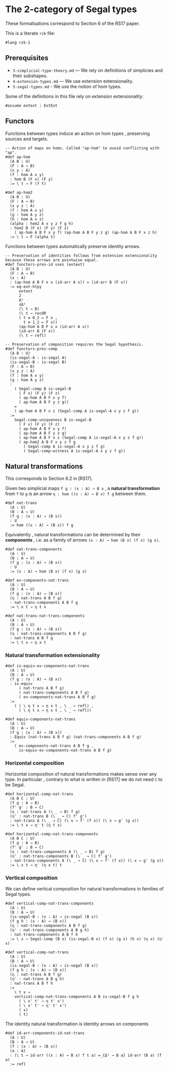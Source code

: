 # The 2-category of Segal types

These formalisations correspond to Section 6 of the RS17 paper.

This is a literate `rzk` file:

```rzk
#lang rzk-1
```

## Prerequisites

- `3-simplicial-type-theory.md` — We rely on definitions of simplicies and their
  subshapes.
- `4-extension-types.md` — We use extension extensionality.
- `5-segal-types.md` - We use the notion of hom types.

Some of the definitions in this file rely on extension extensionality:

```rzk
#assume extext : ExtExt
```

## Functors

Functions between types induce an action on hom types , preserving sources and
targets.

```rzk title="RS17, Section 6.1"
-- Action of maps on homs. Called "ap-hom" to avoid conflicting with "ap".
#def ap-hom
  (A B : U)
  (F : A → B)
  (x y : A)
  (f : hom A x y)
  : hom B (F x) (F y)
  := \ t → F (f t)

#def ap-hom2
  (A B : U)
  (F : A → B)
  (x y z : A)
  (f : hom A x y)
  (g : hom A y z)
  (h : hom A x z)
  (alpha : hom2 A x y z f g h)
  : hom2 B (F x) (F y) (F z)
    ( ap-hom A B F x y f) (ap-hom A B F y z g) (ap-hom A B F x z h)
  := \ t → F (alpha t)
```

Functions between types automatically preserve identity arrows.

```rzk title="RS17, Proposition 6.1.a"
-- Preservation of identities follows from extension extensionality because these arrows are pointwise equal.
#def functors-pres-id uses (extext)
  (A B : U)
  (F : A → B)
  (x : A)
  : (ap-hom A B F x x (id-arr A x)) = (id-arr B (F x))
  := eq-ext-htpy
      extext
      2
      Δ¹
      ∂Δ¹
      (\ t → B)
      (\ t → recOR
      ( t ≡ 0_2 ↦ F x ,
        t ≡ 1_2 ↦ F x))
      (ap-hom A B F x x (id-arr A x))
      (id-arr B (F x))
      (\ t → refl)
```

```rzk title="RS17, Proposition 6.1.b"
-- Preservation of composition requires the Segal hypothesis.
#def functors-pres-comp
  (A B : U)
  (is-segal-A : is-segal A)
  (is-segal-B : is-segal B)
  (F : A → B)
  (x y z : A)
  (f : hom A x y)
  (g : hom A y z)
  :
    ( Segal-comp B is-segal-B
      ( F x) (F y) (F z)
      ( ap-hom A B F x y f)
      ( ap-hom A B F y z g))
    =
    ( ap-hom A B F x z (Segal-comp A is-segal-A x y z f g))
  :=
    Segal-comp-uniqueness B is-segal-B
      ( F x) (F y) (F z)
      ( ap-hom A B F x y f)
      ( ap-hom A B F y z g)
      ( ap-hom A B F x z (Segal-comp A is-segal-A x y z f g))
      ( ap-hom2 A B F x y z f g
        ( Segal-comp A is-segal-A x y z f g)
        ( Segal-comp-witness A is-segal-A x y z f g))
```

## Natural transformations

This corresponds to Section 6.2 in [RS17].

Given two simplicial maps `f g : (x : A) → B x` , a **natural transformation**
from `f` to `g` is an arrow `η : hom ((x : A) → B x) f g` between them.

```rzk
#def nat-trans
  (A : U)
  (B : A → U)
  (f g : (x : A) → (B x))
  : U
  := hom ((x : A) → (B x)) f g
```

Equivalently , natural transformations can be determined by their **components**
, i.e. as a family of arrows `(x : A) → hom (B x) (f x) (g x)`.

```rzk
#def nat-trans-components
  (A : U)
  (B : A → U)
  (f g : (x : A) → (B x))
  : U
  := (x : A) → hom (B x) (f x) (g x)
```

```rzk
#def ev-components-nat-trans
  (A : U)
  (B : A → U)
  (f g : (x : A) → (B x))
  (η : nat-trans A B f g)
  : nat-trans-components A B f g
  := \ x t → η t x

#def nat-trans-nat-trans-components
  (A : U)
  (B : A → U)
  (f g : (x : A) → (B x))
  (η : nat-trans-components A B f g)
  : nat-trans A B f g
  := \ t x → η x t
```

### Natural transformation extensionality

```rzk title="RS17, Proposition 6.3"
#def is-equiv-ev-components-nat-trans
  (A : U)
  (B : A → U)
  (f g : (x : A) → (B x))
  : is-equiv
      ( nat-trans A B f g)
      ( nat-trans-components A B f g)
      ( ev-components-nat-trans A B f g)
  :=
    ( ( \ η t x → η x t , \ _ → refl) ,
      ( \ η t x → η x t , \ _ → refl))

#def equiv-components-nat-trans
  (A : U)
  (B : A → U)
  (f g : (x : A) → (B x))
  : Equiv (nat-trans A B f g) (nat-trans-components A B f g)
  :=
    ( ev-components-nat-trans A B f g ,
      is-equiv-ev-components-nat-trans A B f g)
```

### Horizontal composition

Horizontal composition of natural transformations makes sense over any type. In
particular , contrary to what is written in [RS17] we do not need `C` to be
Segal.

```rzk
#def horizontal-comp-nat-trans
  (A B C : U)
  (f g : A → B)
  (f' g' : B → C)
  (η : nat-trans A (\ _ → B) f g)
  (η' : nat-trans B (\ _ → C) f' g')
  : nat-trans A (\ _ → C) (\ x → f' (f x)) (\ x → g' (g x))
  := \ t x → η' t (η t x)

#def horizontal-comp-nat-trans-components
  (A B C : U)
  (f g : A → B)
  (f' g' : B → C)
  (η : nat-trans-components A (\ _ → B) f g)
  (η' : nat-trans-components B (\ _ → C) f' g')
  : nat-trans-components A (\ _ → C) (\ x → f' (f x)) (\ x → g' (g x))
  := \ x t → η' (η x t) t
```

### Vertical composition

We can define vertical composition for natural transformations in families of
Segal types.

```rzk
#def vertical-comp-nat-trans-components
  (A : U)
  (B : A → U)
  (is-segal-B : (x : A) → is-segal (B x))
  (f g h : (x : A) → (B x))
  (η : nat-trans-components A B f g)
  (η' : nat-trans-components A B g h)
  : nat-trans-components A B f h
  := \ x → Segal-comp (B x) (is-segal-B x) (f x) (g x) (h x) (η x) (η' x)

#def vertical-comp-nat-trans
  (A : U)
  (B : A → U)
  (is-segal-B : (x : A) → is-segal (B x))
  (f g h : (x : A) → (B x))
  (η : nat-trans A B f g)
  (η' : nat-trans A B g h)
  : nat-trans A B f h
  :=
    \ t x →
    vertical-comp-nat-trans-components A B is-segal-B f g h
      ( \ x' t' → η t' x')
      ( \ x' t' → η' t' x')
      ( x)
      ( t)
```

The identity natural transformation is identity arrows on components

```rzk title="RS17, Proposition 6.5(ii)"
#def id-arr-components-id-nat-trans
  (A : U)
  (B : A → U)
  (f : (x : A) → (B x))
  (a : A)
  : (\ t → id-arr ((x : A) → B x) f t a) =_{Δ¹ → B a} id-arr (B a) (f a)
  := refl
```
